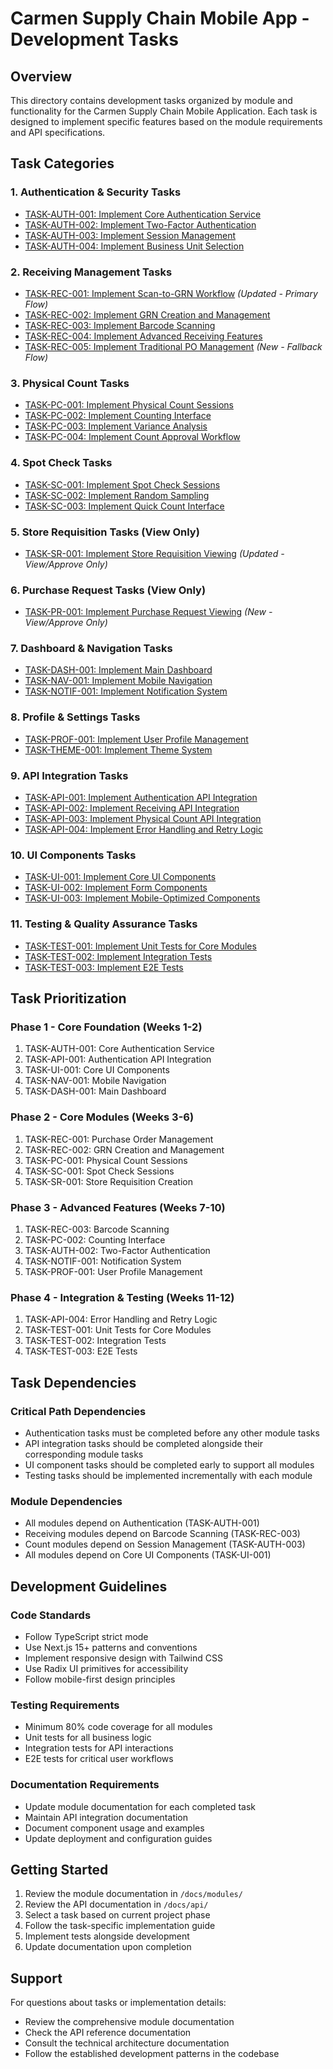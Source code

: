 # Carmen Supply Chain Mobile App - Development Tasks

## Overview
This directory contains development tasks organized by module and functionality for the Carmen Supply Chain Mobile Application. Each task is designed to implement specific features based on the module requirements and API specifications.

## Task Categories

### 1. Authentication & Security Tasks
- [TASK-AUTH-001: Implement Core Authentication Service](./TASK-AUTH-001-core-authentication-service.md)
- [TASK-AUTH-002: Implement Two-Factor Authentication](./TASK-AUTH-002-two-factor-authentication.md)
- [TASK-AUTH-003: Implement Session Management](./TASK-AUTH-003-session-management.md)
- [TASK-AUTH-004: Implement Business Unit Selection](./TASK-AUTH-004-business-unit-selection.md)

### 2. Receiving Management Tasks
- [TASK-REC-001: Implement Scan-to-GRN Workflow](./TASK-REC-001-purchase-order-management.md) *(Updated - Primary Flow)*
- [TASK-REC-002: Implement GRN Creation and Management](./TASK-REC-002-grn-creation-management.md)
- [TASK-REC-003: Implement Barcode Scanning](./TASK-REC-003-barcode-scanning.md)
- [TASK-REC-004: Implement Advanced Receiving Features](./TASK-REC-004-advanced-receiving-features.md)
- [TASK-REC-005: Implement Traditional PO Management](./TASK-REC-005-traditional-po-management.md) *(New - Fallback Flow)*

### 3. Physical Count Tasks
- [TASK-PC-001: Implement Physical Count Sessions](./TASK-PC-001-physical-count-sessions.md)
- [TASK-PC-002: Implement Counting Interface](./TASK-PC-002-counting-interface.md)
- [TASK-PC-003: Implement Variance Analysis](./TASK-PC-003-variance-analysis.md)
- [TASK-PC-004: Implement Count Approval Workflow](./TASK-PC-004-count-approval-workflow.md)

### 4. Spot Check Tasks
- [TASK-SC-001: Implement Spot Check Sessions](./TASK-SC-001-spot-check-sessions.md)
- [TASK-SC-002: Implement Random Sampling](./TASK-SC-002-random-sampling.md)
- [TASK-SC-003: Implement Quick Count Interface](./TASK-SC-003-quick-count-interface.md)

### 5. Store Requisition Tasks (View Only)
- [TASK-SR-001: Implement Store Requisition Viewing](./TASK-SR-001-store-requisition-viewing.md) *(Updated - View/Approve Only)*

### 6. Purchase Request Tasks (View Only)
- [TASK-PR-001: Implement Purchase Request Viewing](./TASK-PR-001-purchase-request-viewing.md) *(New - View/Approve Only)*

### 7. Dashboard & Navigation Tasks
- [TASK-DASH-001: Implement Main Dashboard](./TASK-DASH-001-main-dashboard.md)
- [TASK-NAV-001: Implement Mobile Navigation](./TASK-NAV-001-mobile-navigation.md)
- [TASK-NOTIF-001: Implement Notification System](./TASK-NOTIF-001-notification-system.md)

### 8. Profile & Settings Tasks
- [TASK-PROF-001: Implement User Profile Management](./TASK-PROF-001-user-profile-management.md)
- [TASK-THEME-001: Implement Theme System](./TASK-THEME-001-theme-system.md)

### 9. API Integration Tasks
- [TASK-API-001: Implement Authentication API Integration](./TASK-API-001-authentication-api-integration.md)
- [TASK-API-002: Implement Receiving API Integration](./TASK-API-002-receiving-api-integration.md)
- [TASK-API-003: Implement Physical Count API Integration](./TASK-API-003-physical-count-api-integration.md)
- [TASK-API-004: Implement Error Handling and Retry Logic](./TASK-API-004-error-handling-retry-logic.md)

### 10. UI Components Tasks
- [TASK-UI-001: Implement Core UI Components](./TASK-UI-001-core-ui-components.md)
- [TASK-UI-002: Implement Form Components](./TASK-UI-002-form-components.md)
- [TASK-UI-003: Implement Mobile-Optimized Components](./TASK-UI-003-mobile-optimized-components.md)

### 11. Testing & Quality Assurance Tasks
- [TASK-TEST-001: Implement Unit Tests for Core Modules](./TASK-TEST-001-unit-tests-core-modules.md)
- [TASK-TEST-002: Implement Integration Tests](./TASK-TEST-002-integration-tests.md)
- [TASK-TEST-003: Implement E2E Tests](./TASK-TEST-003-e2e-tests.md)

## Task Prioritization

### Phase 1 - Core Foundation (Weeks 1-2)
1. TASK-AUTH-001: Core Authentication Service
2. TASK-API-001: Authentication API Integration
3. TASK-UI-001: Core UI Components
4. TASK-NAV-001: Mobile Navigation
5. TASK-DASH-001: Main Dashboard

### Phase 2 - Core Modules (Weeks 3-6)
1. TASK-REC-001: Purchase Order Management
2. TASK-REC-002: GRN Creation and Management
3. TASK-PC-001: Physical Count Sessions
4. TASK-SC-001: Spot Check Sessions
5. TASK-SR-001: Store Requisition Creation

### Phase 3 - Advanced Features (Weeks 7-10)
1. TASK-REC-003: Barcode Scanning
2. TASK-PC-002: Counting Interface
3. TASK-AUTH-002: Two-Factor Authentication
4. TASK-NOTIF-001: Notification System
5. TASK-PROF-001: User Profile Management

### Phase 4 - Integration & Testing (Weeks 11-12)
1. TASK-API-004: Error Handling and Retry Logic
2. TASK-TEST-001: Unit Tests for Core Modules
3. TASK-TEST-002: Integration Tests
4. TASK-TEST-003: E2E Tests

## Task Dependencies

### Critical Path Dependencies
- Authentication tasks must be completed before any other module tasks
- API integration tasks should be completed alongside their corresponding module tasks
- UI component tasks should be completed early to support all modules
- Testing tasks should be implemented incrementally with each module

### Module Dependencies
- All modules depend on Authentication (TASK-AUTH-001)
- Receiving modules depend on Barcode Scanning (TASK-REC-003)
- Count modules depend on Session Management (TASK-AUTH-003)
- All modules depend on Core UI Components (TASK-UI-001)

## Development Guidelines

### Code Standards
- Follow TypeScript strict mode
- Use Next.js 15+ patterns and conventions
- Implement responsive design with Tailwind CSS
- Use Radix UI primitives for accessibility
- Follow mobile-first design principles

### Testing Requirements
- Minimum 80% code coverage for all modules
- Unit tests for all business logic
- Integration tests for API interactions
- E2E tests for critical user workflows

### Documentation Requirements
- Update module documentation for each completed task
- Maintain API integration documentation
- Document component usage and examples
- Update deployment and configuration guides

## Getting Started

1. Review the module documentation in `/docs/modules/`
2. Review the API documentation in `/docs/api/`
3. Select a task based on current project phase
4. Follow the task-specific implementation guide
5. Implement tests alongside development
6. Update documentation upon completion

## Support

For questions about tasks or implementation details:
- Review the comprehensive module documentation
- Check the API reference documentation
- Consult the technical architecture documentation
- Follow the established development patterns in the codebase